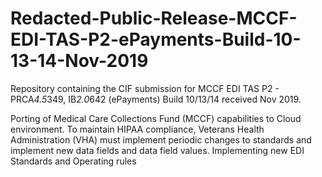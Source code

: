 # Redacted-Public-Release-MCCF-EDI-TAS-P2-ePayments-Build-10-13-14-Nov-2019
Repository containing the CIF submission for MCCF EDI TAS P2 - PRCA*4.5*349, IB*2.0*642 (ePayments) Build 10/13/14 received Nov 2019.

Porting of Medical Care Collections Fund (MCCF) capabilities to Cloud environment. To maintain HIPAA compliance, Veterans Health Administration (VHA) must implement periodic changes to standards and implement new data fields and data field values. Implementing new EDI Standards and Operating rules 
